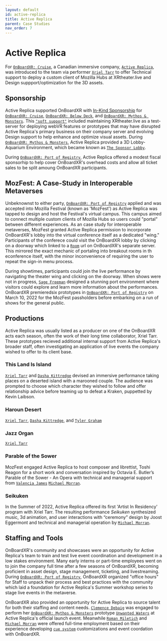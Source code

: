 ```yaml
---
layout: default
id: active-replica
title: Active Replica
parent: Case Studies
nav_order: 7
---
```


# Active Replica

For [`OnBoardXR: Cruise`](./obxr-cruise.md), a Canadian immersive company, [`Active Replica`](), was introduced to the team via performer [`Xriel Tarr`]() to offer Technical support to deploy a custom client of Mozilla Hubs at XRtheater.live and Design suppport/optimization for the 3D assets. 

## Sponsorship 

Active Replica supported OnBoardXR with [In-Kind Sponsorship](https://en.wikipedia.org/wiki/Gifts_in_kind) for [`OnBoardXR: Cruise`](./obxr-cruise.md), [`OnBoardXR: Below Deck`](./obxr-below-deck.md), and [`OnBoardXR: Mythos & Monsters`](./obxr-mythos-monsters.md). This [`"soft support"`](./glossary-soft-support.md) included maintaining XRtheater.live as a test-server for deploying webVR features or prototypes that may have disrupted Active Replica's primary business on their company server and evolving Design support to help enhance and optimize visual assets.  During [`OnBoardXR: Mythos & Monsters`](./obxr-mythos-monsters.md), Active Replica provided a 3D Lobby-Aquarium Environment, which became known as [`The Sponsor Lobby`]().

During [`OnBoardXR: Port of Registry`](./obxr-port-of-registry.md), Active Replica offered a modest fiscal sponsorhip to help cover OnBoardXR's overhead costs and allow all ticket sales to be split amoung OnBoardXR participants.

## MozFest: A Case-Study in Interoperable Metaverses

Unbeknownst to either party, [`OnBoardXR: Port of Registry`](./obxr-port-of-registry.md) applied and was accepted into Mozilla Festival (known as 'MozFest') as Active Replica was tapped to design and host the Festival's virtual campus. This campus aimed to connect multiple custom clients of Mozilla Hubs so users could "portal" between different experiences. As an case study for interoperable metaverses, MozFest granted Active Replica permission to incorporate OnBoardXR's lobby into the virtual conference itself as a dedicated "wing." Participants of the conferece could visit the OnBoardXR lobby by clicking on a doorway which linked to a [`Room`](./glossary-room.md) url on OnBoardXR's separate server. This mirrored the exact mechanic of portaling into breakout rooms in th econference itself, with the minor inconvenience of requiring the user to repeat the sign-in menu process.

During showtimes, participants could join the live performance by navigating the theater wing and clicking on the doorway. When shows were not in progress, [`Sage Freeman`]() designed a stunning port environment where visitors could explore and learn more information about the performances. OnBoardXR premieredsix prototypes in [`OnBoardXR: Port of Registry`](./obxr-port-of-registry.md) on March 10, 2022 for the MozFest passholders before embarking on a run of shows for the general public. 

## Productions

Active Replica was usually listed as a producer on one of the OnBoardXR acts each season, often the work of their long time collaborator, Xriel Tarr. These prototypes recieved additional internal support from Active Replica's broader staff, often investigating an application of live events the company wished to offer to its client base. 

### This Land Is Island
[`Xriel Tarr`]() and [`Dasha Kittredge`]() devised an immersive performance taking places on a deserted island with a marooned couple. The audience was prompted to choose which character they wished to follow and offer relationship advice before teaming up to defeat a Kraken, puppetted by Kevin Laibson. 

### Haroun Desert
[`Xriel Tarr`](), [`Dasha Kittredge`](), and [`Tyler Graham`]() 

### Jazz Organ
[`Xriel Tarr`]() 

### Parable of the Sower
MozFest engaged Active Replica to host composer and librettist, Toshi Reagon for a short work and conversation inspired by Octavia E. Butler’s Parable of the Sower - An Opera with technical and managerial support from [`Valencia James`](./valencia-james.md) [`Michael Morran`](./michael-morran.md). 

### Seikuken
In the Summer of 2022, Active Replica offered its first 'Artist In Residency' program with Xriel Tarr. The resulting performance *Seikuken* synthesized music, 3d animation, and user interactions with “ceremony” design by Joost Eggermont and technical and managerial operation by [`Michael Morran`](./michael-morran.md).

## Staffing and Tools

OnBoardXR's community and showcases were an opportunity for Active Replica's team to train and test live event coordination and development in a low stakes environment. Many early interns or part-time employees went on to join the company full time after a few seasons of OnBoardXR, becoming proficient in asset design, stage management, ticketing, and livestreaming. During [`OnBoardXR: Port of Registry`](./obxr-port-of-registry.md), OnBoardXR organized "office hours" for Staff to unpack their process and best practices with the community which laid a foundation for Active Replica's Summer workshop series to stage live events in the metaverse. 

OnBoardXR also provided an opportunity for Active Replica to source talent for both their staffing and content needs. [`Clemence Debaig`](./unwired-dance.md) was engaged to perform her [`OnBoardXR: Mythos & Monsters`](./obxr-mythos-monsters.md) prototype [`Unwanted Waters`](./unwired-dance.md) at Active Replica's official launch event. Meanwhile [`Roman Miletich`]() and [`Michael Morran`]() were offered full-time employment based on their experience developing [`cue system`](./cue-system.md) customizations and event coordation with OnBoardXR. 

